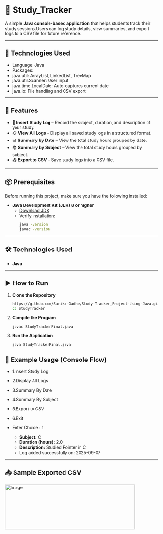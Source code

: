## <h1> 📘 Study_Tracker </h1>

A simple **Java console-based application** that helps students track their study sessions.Users can log study details, view summaries, and export logs to a CSV file for future reference.  

---
## 🧰 Technologies Used
- Language: Java
- Packages:
- java.util: ArrayList, LinkedList, TreeMap
- java.util.Scanner: User input
- java.time.LocalDate: Auto-captures current date
- java.io: File handling and CSV export
---
## 🚀 Features

- 📅 **Insert Study Log** – Record the subject, duration, and description of your study.  
- 📋 **View All Logs** – Display all saved study logs in a structured format.  
- 📊 **Summary by Date** – View the total study hours grouped by date.  
- 📚 **Summary by Subject** – View the total study hours grouped by subject.  
- 📤 **Export to CSV** – Save study logs into a CSV file.  

---
## 📦 Prerequisites  

Before running this project, make sure you have the following installed:  

- **Java Development Kit (JDK) 8 or higher**  
  - [Download JDK](https://www.oracle.com/java/technologies/javase-downloads.html)  
  - Verify installation:  
    ```bash
    java -version
    javac -version
    ```
---
## 🛠️ Technologies Used  

- **Java**

---

## ▶️ How to Run  

1. **Clone the Repository**  
   ```bash
   https://github.com/Sarika-Gadhe/Study-Tracker_Project-Using-Java.git
   cd StudyTracker

2. **Compile the Program**
    ```bash
   javac StudyTrackerFinal.java

3. **Run the Application**
   ```bash
   java StudyTrackerFinal.java

## 📅 Example Usage (Console Flow)

- 1.Insert Study Log
- 2.Display All Logs
- 3.Summary By Date
- 4.Summary By Subject
- 5.Export to CSV
- 6.Exit
- Enter Choice : 1

   - **Subject:** C
   - **Duration (hours):** 2.0
   - **Description:** Studied Pointer in C
   - Log added successfully on: 2025-09-07
 -----
 ## 📤 Sample Exported CSV

 <img width="428" height="148" alt="image" src="https://github.com/user-attachments/assets/1ceddf40-01bc-47ba-bb61-4b526c8c5625" />






   
       
